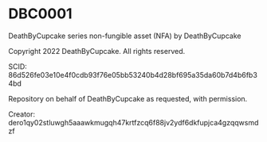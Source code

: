 # DBC0001
DeathByCupcake series non-fungible asset (NFA) by DeathByCupcake

Copyright 2022 DeathByCupcake. All rights reserved.

SCID: 86d526fe03e10e4f0cdb93f76e05bb53240b4d28bf695a35da60b7d4b6fb34bd

Repository on behalf of DeathByCupcake as requested, with permission.

Creator: dero1qy02stluwgh5aaawkmugqh47krtfzcq6f88jv2ydf6dkfupjca4gzqqwsmdzf
